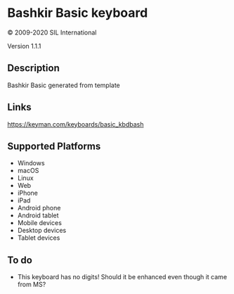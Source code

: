Bashkir Basic keyboard
==============

© 2009-2020 SIL International

Version 1.1.1

Description
-----------

Bashkir Basic generated from template

Links
-----
https://keyman.com/keyboards/basic_kbdbash

Supported Platforms
-------------------
 * Windows
 * macOS
 * Linux
 * Web
 * iPhone
 * iPad
 * Android phone
 * Android tablet
 * Mobile devices
 * Desktop devices
 * Tablet devices

To do
-----
* This keyboard has no digits! Should it be enhanced even though it came from MS?